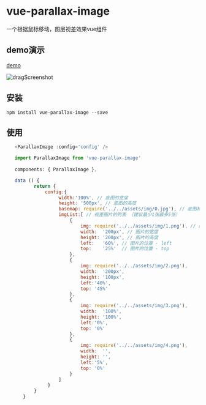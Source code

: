 <!--
 * @Description: 
 * @Date: 2020-04-21 10:31:49
 * @LastEditors: Astronautics across the sea of stars
 * @LastEditTime: 2020-04-21 15:18:14
 -->
# vue-parallax-image

一个根据鼠标移动，图层视差效果vue组件

 ## demo演示
 [demo](https://wei-zhe.github.io/#/threeBtn)

 ![dragScreenshot](./action.png) 
 ## 安装
 
 ```JS
 npm install vue-parallax-image --save
 ```
 
 ## 使用
 
 ```js
    <ParallaxImage :config='config' />

    import ParallaxImage from 'vue-parallax-image'
    
    components: { ParallaxImage },

    data () {
           return {
               config:{
                    width:'100%', // 底图的宽度
                    height: '500px', // 底图的高度
                    basemap: require('../../assets/img/0.jpg'), // 底图相对路径
                    imgList:[ // 视差图片的列表 （建议最少1张最多5张）
                        {
                            img: require('../../assets/img/1.png'), // 图片路径
                            width:  '200px', // 图片的宽度
                            height: '200px', // 图片的高度
                            left:   '60%', // 图片的位置 - left
                            top:    '25%'  // 图片的位置 - top
                        },
                        {
                            img: require('../../assets/img/2.png'),
                            width:  '200px',
                            height: '100px',
                            left:'40%',
                            top: '45%'
                        },
                        {
                            img: require('../../assets/img/3.png'),
                            width:  '100%',
                            height: '100%',
                            left:'0%',
                            top: '0%'
                        },
                        {
                            img: require('../../assets/img/4.png'),
                            width:  '',
                            height: '',
                            left:'5%',
                            top: '0%'
                        }
                    ]
                }
           }
       }

       

 ```

